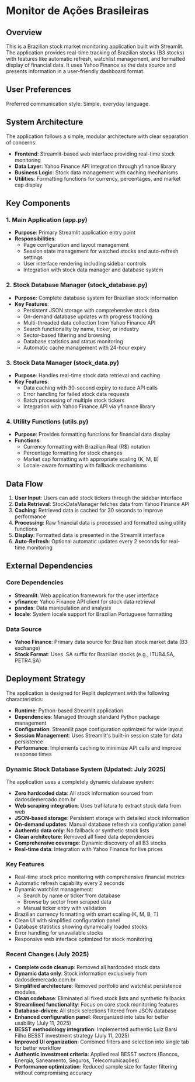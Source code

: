 # Monitor de Ações Brasileiras

## Overview

This is a Brazilian stock market monitoring application built with Streamlit. The application provides real-time tracking of Brazilian stocks (B3 stocks) with features like automatic refresh, watchlist management, and formatted display of financial data. It uses Yahoo Finance as the data source and presents information in a user-friendly dashboard format.

## User Preferences

Preferred communication style: Simple, everyday language.

## System Architecture

The application follows a simple, modular architecture with clear separation of concerns:

- **Frontend**: Streamlit-based web interface providing real-time stock monitoring
- **Data Layer**: Yahoo Finance API integration through yfinance library
- **Business Logic**: Stock data management with caching mechanisms
- **Utilities**: Formatting functions for currency, percentages, and market cap display

## Key Components

### 1. Main Application (app.py)
- **Purpose**: Primary Streamlit application entry point
- **Responsibilities**: 
  - Page configuration and layout management
  - Session state management for watched stocks and auto-refresh settings
  - User interface rendering including sidebar controls
  - Integration with stock data manager and database system

### 2. Stock Database Manager (stock_database.py)
- **Purpose**: Complete database system for Brazilian stock information
- **Key Features**:
  - Persistent JSON storage with comprehensive stock data
  - On-demand database updates with progress tracking
  - Multi-threaded data collection from Yahoo Finance API
  - Search functionality by name, ticker, or industry
  - Sector-based filtering and browsing
  - Database statistics and status monitoring
  - Automatic cache management with 24-hour expiry

### 3. Stock Data Manager (stock_data.py)
- **Purpose**: Handles real-time stock data retrieval and caching
- **Key Features**:
  - Data caching with 30-second expiry to reduce API calls
  - Error handling for failed stock data requests
  - Batch processing of multiple stock tickers
  - Integration with Yahoo Finance API via yfinance library

### 4. Utility Functions (utils.py)
- **Purpose**: Provides formatting functions for financial data display
- **Functions**:
  - Currency formatting with Brazilian Real (R$) notation
  - Percentage formatting for stock changes
  - Market cap formatting with appropriate scaling (K, M, B)
  - Locale-aware formatting with fallback mechanisms

## Data Flow

1. **User Input**: Users can add stock tickers through the sidebar interface
2. **Data Retrieval**: StockDataManager fetches data from Yahoo Finance API
3. **Caching**: Retrieved data is cached for 30 seconds to improve performance
4. **Processing**: Raw financial data is processed and formatted using utility functions
5. **Display**: Formatted data is presented in the Streamlit interface
6. **Auto-Refresh**: Optional automatic updates every 2 seconds for real-time monitoring

## External Dependencies

### Core Dependencies
- **Streamlit**: Web application framework for the user interface
- **yfinance**: Yahoo Finance API client for stock data retrieval
- **pandas**: Data manipulation and analysis
- **locale**: System locale support for Brazilian Portuguese formatting

### Data Source
- **Yahoo Finance**: Primary data source for Brazilian stock market data (B3 exchange)
- **Stock Format**: Uses .SA suffix for Brazilian stocks (e.g., ITUB4.SA, PETR4.SA)

## Deployment Strategy

The application is designed for Replit deployment with the following characteristics:

- **Runtime**: Python-based Streamlit application
- **Dependencies**: Managed through standard Python package management
- **Configuration**: Streamlit page configuration optimized for wide layout
- **Session Management**: Uses Streamlit's built-in session state for data persistence
- **Performance**: Implements caching to minimize API calls and improve response times

### Dynamic Stock Database System (Updated: July 2025)
The application uses a completely dynamic database system:
- **Zero hardcoded data**: All stock information sourced from dadosdemercado.com.br
- **Web scraping integration**: Uses trafilatura to extract stock data from web
- **JSON-based storage**: Persistent storage with detailed stock information
- **On-demand updates**: Manual database refresh via configuration panel
- **Authentic data only**: No fallback or synthetic stock lists
- **Clean architecture**: Removed all fixed data dependencies
- **Comprehensive coverage**: Dynamic discovery of all B3 stocks
- **Real-time data**: Integration with Yahoo Finance for live prices

### Key Features
- Real-time stock price monitoring with comprehensive financial metrics
- Automatic refresh capability every 2 seconds
- Dynamic watchlist management:
  - Search by name or ticker from database
  - Browse by sector from scraped data
  - Manual ticker entry with validation
- Brazilian currency formatting with smart scaling (K, M, B, T)
- Clean UI with simplified configuration panel
- Database statistics showing dynamically loaded stocks
- Error handling for unavailable stocks
- Responsive web interface optimized for stock monitoring

### Recent Changes (July 2025)
- **Complete code cleanup**: Removed all hardcoded stock data
- **Dynamic data only**: Stock information exclusively from dadosdemercado.com.br
- **Simplified architecture**: Removed portfolio and watchlist persistence modules
- **Clean codebase**: Eliminated all fixed stock lists and synthetic fallbacks
- **Streamlined functionality**: Focus on core stock monitoring features
- **Database-driven**: All stock selections filtered from JSON database
- **Enhanced configuration panel**: Reorganized into tabs for better usability (July 11, 2025)
- **BESST methodology integration**: Implemented authentic Luiz Barsi Filho BESST investment strategy (July 11, 2025)
- **Improved UI organization**: Combined filters and selection into single tab for better workflow
- **Authentic investment criteria**: Applied real BESST sectors (Bancos, Energia, Saneamento, Seguros, Telecomunicações)
- **Performance optimization**: Reduced sample size for faster filtering without compromising accuracy